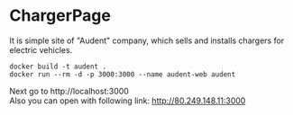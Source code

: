 # ChargerPage
It is simple site of "Audent" company, which sells and installs chargers for electric vehicles.


    docker build -t audent .
    docker run --rm -d -p 3000:3000 --name audent-web audent
  
Next go to http://localhost:3000  
Also you can open with following link: http://80.249.148.11:3000
  
